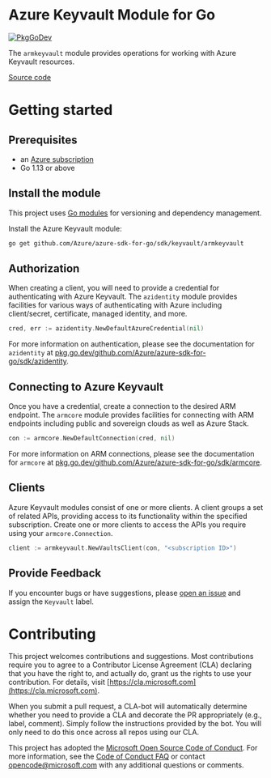 # Azure Keyvault Module for Go

[![PkgGoDev](https://pkg.go.dev/badge/github.com/Azure/azure-sdk-for-go/sdk/keyvault/armkeyvault)](https://pkg.go.dev/github.com/Azure/azure-sdk-for-go/sdk/keyvault/armkeyvault)

The `armkeyvault` module provides operations for working with Azure Keyvault resources.

[Source code](https://github.com/Azure/azure-sdk-for-go/tree/master/sdk/keyvault/armkeyvault)

# Getting started

## Prerequisites

- an [Azure subscription](https://azure.microsoft.com/free/)
- Go 1.13 or above

## Install the module

This project uses [Go modules](https://github.com/golang/go/wiki/Modules) for versioning and dependency management.

Install the Azure Keyvault module:

```sh
go get github.com/Azure/azure-sdk-for-go/sdk/keyvault/armkeyvault
```

## Authorization

When creating a client, you will need to provide a credential for authenticating with Azure Keyvault.  The `azidentity` module provides facilities for various ways of authenticating with Azure including client/secret, certificate, managed identity, and more.

```go
cred, err := azidentity.NewDefaultAzureCredential(nil)
```

For more information on authentication, please see the documentation for `azidentity` at [pkg.go.dev/github.com/Azure/azure-sdk-for-go/sdk/azidentity](https://pkg.go.dev/github.com/Azure/azure-sdk-for-go/sdk/azidentity).

## Connecting to Azure Keyvault

Once you have a credential, create a connection to the desired ARM endpoint.  The `armcore` module provides facilities for connecting with ARM endpoints including public and sovereign clouds as well as Azure Stack.

```go
con := armcore.NewDefaultConnection(cred, nil)
```

For more information on ARM connections, please see the documentation for `armcore` at [pkg.go.dev/github.com/Azure/azure-sdk-for-go/sdk/armcore](https://pkg.go.dev/github.com/Azure/azure-sdk-for-go/sdk/armcore).

## Clients

Azure Keyvault modules consist of one or more clients.  A client groups a set of related APIs, providing access to its functionality within the specified subscription.  Create one or more clients to access the APIs you require using your `armcore.Connection`.

```go
client := armkeyvault.NewVaultsClient(con, "<subscription ID>")
```

## Provide Feedback

If you encounter bugs or have suggestions, please
[open an issue](https://github.com/Azure/azure-sdk-for-go/issues) and assign the `Keyvault` label.

# Contributing

This project welcomes contributions and suggestions. Most contributions require
you to agree to a Contributor License Agreement (CLA) declaring that you have
the right to, and actually do, grant us the rights to use your contribution.
For details, visit [https://cla.microsoft.com](https://cla.microsoft.com).

When you submit a pull request, a CLA-bot will automatically determine whether
you need to provide a CLA and decorate the PR appropriately (e.g., label,
comment). Simply follow the instructions provided by the bot. You will only
need to do this once across all repos using our CLA.

This project has adopted the
[Microsoft Open Source Code of Conduct](https://opensource.microsoft.com/codeofconduct/).
For more information, see the
[Code of Conduct FAQ](https://opensource.microsoft.com/codeofconduct/faq/)
or contact [opencode@microsoft.com](mailto:opencode@microsoft.com) with any
additional questions or comments.